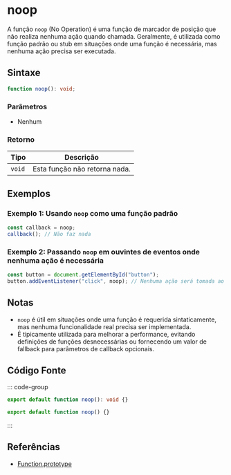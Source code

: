 # noop

A função `noop` (No Operation) é uma função de marcador de posição que não realiza nenhuma ação quando chamada. Geralmente, é utilizada como função padrão ou stub em situações onde uma função é necessária, mas nenhuma ação precisa ser executada.

## Sintaxe

```typescript
function noop(): void;
```

### Parâmetros

- Nenhum

### Retorno

| Tipo  | Descrição                                 |
|-------|-------------------------------------------|
| `void`| Esta função não retorna nada.             |

## Exemplos

### Exemplo 1: Usando `noop` como uma função padrão

```typescript
const callback = noop;
callback(); // Não faz nada
```

### Exemplo 2: Passando `noop` em ouvintes de eventos onde nenhuma ação é necessária

```typescript
const button = document.getElementById("button");
button.addEventListener("click", noop); // Nenhuma ação será tomada ao clicar no botão
```

## Notas

- `noop` é útil em situações onde uma função é requerida sintaticamente, mas nenhuma funcionalidade real precisa ser implementada.
- É tipicamente utilizada para melhorar a performance, evitando definições de funções desnecessárias ou fornecendo um valor de fallback para parâmetros de callback opcionais.

## Código Fonte

::: code-group
```typescript
export default function noop(): void {}
```

```javascript
export default function noop() {}
```
:::

## Referências

- [Function.prototype](https://developer.mozilla.org/pt-BR/docs/Web/JavaScript/Reference/Global_Objects/Function)